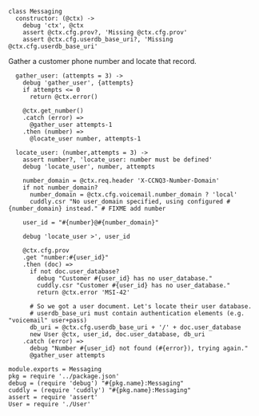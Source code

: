     class Messaging
      constructor: (@ctx) ->
        debug 'ctx', @ctx
        assert @ctx.cfg.prov?, 'Missing @ctx.cfg.prov'
        assert @ctx.cfg.userdb_base_uri?, 'Missing @ctx.cfg.userdb_base_uri'

Gather a customer phone number and locate that record.

      gather_user: (attempts = 3) ->
        debug 'gather_user', {attempts}
        if attempts <= 0
          return @ctx.error()

        @ctx.get_number()
        .catch (error) =>
          @gather_user attempts-1
        .then (number) =>
          @locate_user number, attempts-1

      locate_user: (number,attempts = 3) ->
        assert number?, 'locate_user: number must be defined'
        debug 'locate_user', number, attempts

        number_domain = @ctx.req.header 'X-CCNQ3-Number-Domain'
        if not number_domain?
          number_domain = @ctx.cfg.voicemail.number_domain ? 'local'
          cuddly.csr "No user_domain specified, using configured #{number_domain} instead." # FIXME add number

        user_id = "#{number}@#{number_domain}"

        debug 'locate_user >', user_id

        @ctx.cfg.prov
        .get "number:#{user_id}"
        .then (doc) =>
          if not doc.user_database?
            debug "Customer #{user_id} has no user_database."
            cuddly.csr "Customer #{user_id} has no user_database."
            return @ctx.error 'MSI-42'

          # So we got a user document. Let's locate their user database.
          # userdb_base_uri must contain authentication elements (e.g. "voicemail" user+pass)
          db_uri = @ctx.cfg.userdb_base_uri + '/' + doc.user_database
          new User @ctx, user_id, doc.user_database, db_uri
        .catch (error) =>
          debug "Number #{user_id} not found (#{error}), trying again."
          @gather_user attempts

    module.exports = Messaging
    pkg = require '../package.json'
    debug = (require 'debug') "#{pkg.name}:Messaging"
    cuddly = (require 'cuddly') "#{pkg.name}:Messaging"
    assert = require 'assert'
    User = require './User'
